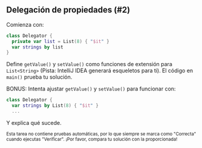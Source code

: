 ## Delegación de propiedades (#2)

Comienza con:

```kotlin
class Delegator {
  private var list = List(8) { "$it" }
  var strings by list
}
```

Define `getValue()` y `setValue()` como funciones de extensión para `List<String>`
(Pista: IntelliJ IDEA generará esqueletos para ti). El código en `main()`
prueba tu solución.

BONUS: Intenta ajustar `getValue()` y `setValue()` para funcionar con:

```kotlin
class Delegator {
  var strings by List(8) { "$it" }
  ...
```

Y explica qué sucede.

<sub> Esta tarea no contiene pruebas automáticas, 
por lo que siempre se marca como "Correcta" cuando ejecutas "Verificar".
¡Por favor, compara tu solución con la proporcionada! </sub>